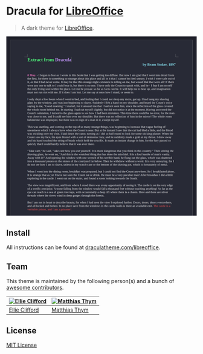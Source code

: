 # Dracula for [LibreOffice](https://www.libreoffice.org)

> A dark theme for [LibreOffice](https://www.libreoffice.org).

![Screenshot](./screenshot.png)

## Install

All instructions can be found at [draculatheme.com/libreoffice](https://draculatheme.com/libreoffice).

## Team

This theme is maintained by the following person(s) and a bunch of [awesome contributors](https://github.com/dracula/libreoffice/graphs/contributors).

[![Ellie Clifford](https://github.com/eleanor-clifford.png?size=100)](https://github.com/eleanor-clifford) | [![Matthias Thym](https://github.com/totoroot.png?size=100)](https://github.com/totoroot) |
--- | --- |
[Ellie Clifford](https://github.com/eleanor-clifford) | [Matthias Thym](https://github.com/totoroot) |

## License

[MIT License](./LICENSE)
